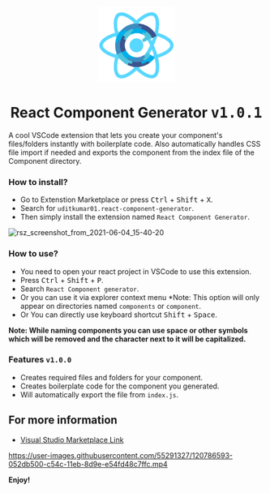 <div align="center">
    <img src="https://raw.githubusercontent.com/uditkumar01/ReactComponentGeneratorExtension/main/logo/logo.png" alt="logo" width="150" />
    <h1>React Component Generator <kbd>v1.0.1</kbd></h1>
</div>

A cool VSCode extension that lets you create your component's files/folders instantly with boilerplate code. Also automatically handles CSS file import if needed and exports the component from the index file of the Component directory.

### How to install?

- Go to Extenstion Marketplace or press <kbd>Ctrl</kbd> +  <kbd>Shift</kbd> +  <kbd>X</kbd>.
- Search for `uditkumar01.react-component-generator`.
- Then simply install the extension named `React Component Generator`.

![rsz_screenshot_from_2021-06-04_15-40-20](https://user-images.githubusercontent.com/55291327/120786441-d7487080-c54b-11eb-91fb-43564efb8f4f.png)

### How to use?

- You need to open your react project in VSCode to use this extension.
- Press <kbd>Ctrl</kbd> + <kbd>Shift</kbd> + <kbd>P</kbd>.
- Search `React Component generator`.
- Or you can use it via explorer context menu *Note: This option will only appear on directories named `components` or `component`.
- Or You can directly use keyboard shortcut <kbd>Shift</kbd> + <kbd>Space</kbd>.

**Note: While naming components you can use space or other symbols which will be removed and the character next to it will be capitalized.**

### Features `v1.0.0`

- Creates required files and folders for your component.
- Creates boilerplate code for the component you generated.
- Will automatically export the file from `index.js`.


## For more information

* [Visual Studio Marketplace Link](https://marketplace.visualstudio.com/items?itemName=uditkumar01.react-component-generator)

https://user-images.githubusercontent.com/55291327/120786593-052db500-c54c-11eb-8d9e-e54fd48c7ffc.mp4

**Enjoy!**

